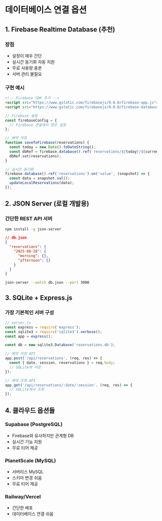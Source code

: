 # 데이터베이스 연결 옵션

## 1. Firebase Realtime Database (추천)

### 장점
- 설정이 매우 간단
- 실시간 동기화 자동 지원
- 무료 사용량 충분
- 서버 관리 불필요

### 구현 예시
```html
<!-- Firebase SDK 추가 -->
<script src="https://www.gstatic.com/firebasejs/9.0.0/firebase-app.js"></script>
<script src="https://www.gstatic.com/firebasejs/9.0.0/firebase-database.js"></script>
```

```javascript
// Firebase 설정
const firebaseConfig = {
  // Firebase 콘솔에서 받은 설정
};

// 예약 저장
function saveToFirebase(reservations) {
  const today = new Date().toDateString();
  const dbRef = firebase.database().ref(`reservations/${today}/${currentSession}`);
  dbRef.set(reservations);
}

// 실시간 동기화
firebase.database().ref('reservations').on('value', (snapshot) => {
  const data = snapshot.val();
  updateLocalReservations(data);
});
```

## 2. JSON Server (로컬 개발용)

### 간단한 REST API 서버
```bash
npm install -g json-server
```

```json
// db.json
{
  "reservations": {
    "2025-08-28": {
      "morning": {},
      "afternoon": {}
    }
  }
}
```

```bash
json-server --watch db.json --port 3000
```

## 3. SQLite + Express.js

### 가장 기본적인 서버 구성
```javascript
// server.js
const express = require('express');
const sqlite3 = require('sqlite3').verbose();
const app = express();

const db = new sqlite3.Database('reservations.db');

// 예약 저장 API
app.post('/api/reservations', (req, res) => {
  const { date, session, reservations } = req.body;
  // SQLite에 저장
});

// 예약 조회 API
app.get('/api/reservations/:date/:session', (req, res) => {
  // SQLite에서 조회
});
```

## 4. 클라우드 옵션들

### Supabase (PostgreSQL)
- Firebase와 유사하지만 관계형 DB
- 실시간 기능 지원
- 무료 티어 제공

### PlanetScale (MySQL)
- 서버리스 MySQL
- 스키마 변경 쉬움
- 무료 티어 제공

### Railway/Vercel
- 간단한 배포
- 데이터베이스 연결 쉬움
